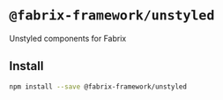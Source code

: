 # `@fabrix-framework/unstyled`

Unstyled components for Fabrix

## Install

```bash
npm install --save @fabrix-framework/unstyled
```
